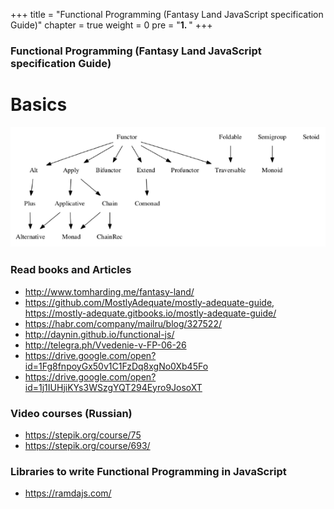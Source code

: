 +++
title = "Functional Programming (Fantasy Land JavaScript specification Guide)"
chapter = true
weight = 0
pre = "<b>1. </b>"
+++

### Functional Programming (Fantasy Land JavaScript specification Guide)

# Basics

![fp](fp.png)

### Read books and Articles
- http://www.tomharding.me/fantasy-land/
- https://github.com/MostlyAdequate/mostly-adequate-guide, https://mostly-adequate.gitbooks.io/mostly-adequate-guide/
- https://habr.com/company/mailru/blog/327522/
- http://daynin.github.io/functional-js/
- http://telegra.ph/Vvedenie-v-FP-06-26
- https://drive.google.com/open?id=1Fg8fnpoyGx50v1C1FzDq8xgNo0Xb45Fo
- https://drive.google.com/open?id=1j1IUHjiKYs3WSzgYQT294Eyro9JosoXT

### Video courses (Russian)
- https://stepik.org/course/75
- https://stepik.org/course/693/

### Libraries to write Functional Programming in JavaScript
- https://ramdajs.com/
